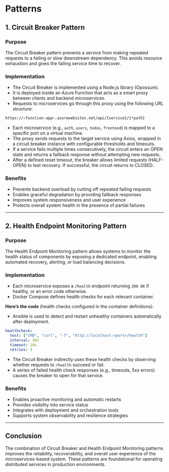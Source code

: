 # Patterns

## 1. Circuit Breaker Pattern

### Purpose

The Circuit Breaker pattern prevents a service from making repeated requests to a failing or slow downstream dependency. This avoids resource exhaustion and gives the failing service time to recover.

### Implementation

- The Circuit Breaker is implemented using a Node.js library (Opossum).
- It is deployed inside an Azure Function that acts as a smart proxy between clients and backend microservices.
- Requests to microservices go through this proxy using the following URL structure:

```bash
https://<function-app>.azurewebsites.net/api/{service}/{*path}
```

- Each microservice (e.g., `auth`, `users`, `todos`, `frontend`) is mapped to a specific port on a virtual machine.
- The proxy sends requests to the target service using Axios, wrapped in a circuit breaker instance with configurable thresholds and timeouts.
- If a service fails multiple times consecutively, the circuit enters an OPEN state and returns a fallback response without attempting new requests.
- After a defined reset timeout, the breaker allows limited requests (HALF-OPEN) to test recovery. If successful, the circuit returns to CLOSED.

### Benefits

- Prevents backend overload by cutting off repeated failing requests
- Enables graceful degradation by providing fallback responses
- Improves system responsiveness and user experience
- Protects overall system health in the presence of partial failures

---

## 2. Health Endpoint Monitoring Pattern

### Purpose

The Health Endpoint Monitoring pattern allows systems to monitor the health status of components by exposing a dedicated endpoint, enabling automated recovery, alerting, or load balancing decisions.

### Implementation

- Each microservice exposes a `/health` endpoint returning `200 OK` if healthy, or an error code otherwise.
- Docker Compose defines health checks for each relevant container.

**Here’s the code** (health checks configured in the container definitions).

- Ansible is used to detect and restart unhealthy containers automatically after deployment.

```yaml
healthcheck:
  test: ["CMD", "curl", "-f", "http://localhost:<port>/health"]
  interval: 30s
  timeout: 10s
  retries: 3
```

- The Circuit Breaker indirectly uses these health checks by observing whether requests to `/health` succeed or fail.
- A series of failed health check responses (e.g., timeouts, 5xx errors) causes the breaker to open for that service.

### Benefits

- Enables proactive monitoring and automatic restarts
- Provides visibility into service status
- Integrates with deployment and orchestration tools
- Supports system observability and resilience strategies

---

## Conclusion

The combination of Circuit Breaker and Health Endpoint Monitoring patterns improves the reliability, recoverability, and overall user experience of the microservices-based system. These patterns are foundational for operating distributed services in production environments.
